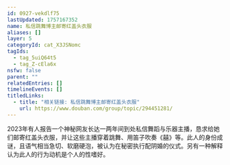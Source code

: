```yaml
---
id: 0927-vekdlf75
lastUpdated: 1757167352
name: 私信跳舞博主邮寄红盖头衣服
aliases: []
layer: 5
categoryId: cat_X3JSNomc
tagIds:
  - tag_5uiQ64t5
  - tag_Z-cEla6x
nsfw: false
parent: ""
relatedEntries: []
timelineEvents: []
titledLinks:
  - title: "相关链接: 私信跳舞博主邮寄红盖头衣服"
    url: https://www.douban.com/group/topic/294451281/
---
```


2023年有人报告一个神秘网友长达一两年间到处私信舞蹈与乐器主播，恳求给她们邮寄红盖头衣服，并让这些主播穿着跳舞、用笛子吹奏《囍》等。此人的身份成谜，且语气相当急切、软磨硬泡，被认为在秘密执行配阴婚的仪式。另有一种解释认为此人的行为动机是个人的性嗜好。